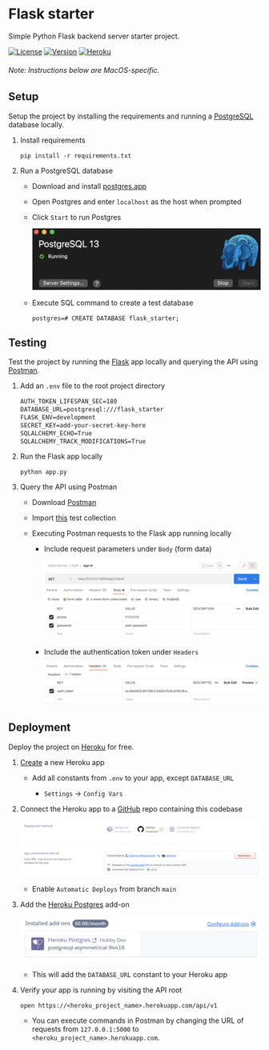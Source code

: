 # Flask starter
Simple Python Flask backend server starter project.

[![License](https://img.shields.io/badge/License-Apache%202.0-blue.svg)](https://opensource.org/licenses/Apache-2.0)
[![Version](https://badge.fury.io/gh/tterb%2FHyde.svg)](https://badge.fury.io/gh/tterb%2FHyde)
[![Heroku](http://heroku-badge.herokuapp.com/?app=angularjs-crypto&style=flat&svg=1&root=index.html)](https://dashboard.heroku.com/apps/flask-starter-prod)


###### _Note: Instructions below are MacOS-specific._

## Setup

Setup the project by installing the requirements and running a [PostgreSQL](https://www.postgresql.org/) database locally.

1. Install requirements

    ```
    pip install -r requirements.txt
    ```

2. Run a PostgreSQL database

    * Download and install [postgres.app](https://postgresapp.com/)

    * Open Postgres and enter `localhost` as the host when prompted

    * Click `Start` to run Postgres

        ![alt text](docs/postgres-app-running.png)

    * Execute SQL command to create a test database

        ```
        postgres=# CREATE DATABASE flask_starter;
        ```

## Testing

Test the project by running the [Flask](https://flask.palletsprojects.com/en/2.0.x/) app locally and querying the API using [Postman](https://www.postman.com/).

1. Add an `.env` file to the root project directory

    ```
    AUTH_TOKEN_LIFESPAN_SEC=180
    DATABASE_URL=postgresql:///flask_starter
    FLASK_ENV=development
    SECRET_KEY=add-your-secret-key-here
    SQLALCHEMY_ECHO=True
    SQLALCHEMY_TRACK_MODIFICATIONS=True
    ```

2. Run the Flask app locally

    ```
    python app.py
    ```
3. Query the API using Postman

    * Download [Postman](https://www.postman.com/downloads/)

    * Import [this](docs/flask_starter.postman_collection.json) test collection

    * Executing Postman requests to the Flask app running locally

        * Include request parameters under `Body` (form data)

            ![alt text](docs/postman-request-body.png)

        * Include the authentication token under `Headers`

            ![alt text](docs/postman-request-headers.png)

## Deployment

Deploy the project on [Heroku](https://heroku.com) for free.

1. [Create](https://dashboard.heroku.com/new-app) a new Heroku app

    * Add all constants from `.env` to your app, except `DATABASE_URL`

        * `Settings` -> `Config Vars`

2. Connect the Heroku app to a [GitHub](https://github.com/) repo containing this codebase

    ![alt text](docs/heroku-deploy-github.png)

    * Enable `Automatic Deploys` from branch `main`

3. Add the [Heroku Postgres](https://elements.heroku.com/addons/heroku-postgresql) add-on

    ![alt text](docs/heroku-postgres-addon.png)

    * This will add the `DATABASE_URL` constant to your Heroku app

4. Verify your app is running by visiting the API root

    ```
    open https://<heroku_project_name>.herokuapp.com/api/v1
    ```

    * You can execute commands in Postman by changing the URL of requests from `127.0.0.1:5000` to `<heroku_project_name>.herokuapp.com`.
